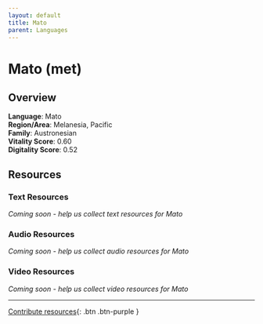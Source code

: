 ```yaml
---
layout: default
title: Mato
parent: Languages
---
```


# Mato (met)

## Overview

**Language**: Mato  
**Region/Area**: Melanesia, Pacific  
**Family**: Austronesian  
**Vitality Score**: 0.60  
**Digitality Score**: 0.52  

## Resources

### Text Resources
*Coming soon - help us collect text resources for Mato*

### Audio Resources
*Coming soon - help us collect audio resources for Mato*

### Video Resources
*Coming soon - help us collect video resources for Mato*

---

[Contribute resources](https://fairtrain.github.io/){: .btn .btn-purple }
